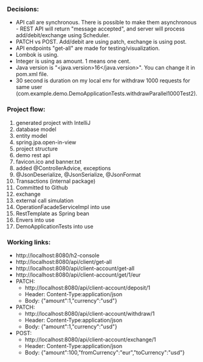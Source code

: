 ### Decisions:
- API call are synchronous. There is possible to make them asynchronous - REST API will return "message accepted", and server will process add/debit/exchange using Scheduler. 
- PATCH vs POST. Add/debit are using patch, exchange is using post. 
- API endpoints "get-all" are made for testing/visualization.
- Lombok is using.
- Integer is using as amount. 1 means one cent.
- Java version is "<java.version>16</java.version>". You can change it in pom.xml file.
- 30 second is duration on my local env for withdraw 1000 requests for same user (com.example.demo.DemoApplicationTests.withdrawParallel1000Test2).


### Project flow:
1. generated project with IntelliJ
2. database model
3. entity model
4. spring.jpa.open-in-view
5. project structure
6. demo rest api
7. favicon.ico and banner.txt
8. added @ControllerAdvice, exceptions
9. @JsonDeserialize, @JsonSerialize, @JsonFormat
10. Transactions (internal package)
11. Committed to Github
12. exchange
13. external call simulation
14. OperationFacadeServiceImpl into use
15. RestTemplate as Spring bean
16. Envers into use
17. DemoApplicationTests into use

### Working links:
* http://localhost:8080/h2-console
* http://localhost:8080/api/client/get-all
* http://localhost:8080/api/client-account/get-all
* http://localhost:8080/api/client-account/get/1/eur
* PATCH:
  * http://localhost:8080/api/client-account/deposit/1
  * Header: Content-Type:application/json
  * Body: {"amount":1,"currency":"usd"}
* PATCH:
  * http://localhost:8080/api/client-account/withdraw/1
  * Header: Content-Type:application/json
  * Body: {"amount":1,"currency":"usd"}
* POST:
  * http://localhost:8080/api/client-account/exchange/1
  * Header: Content-Type:application/json
  * Body: {"amount":100,"fromCurrency":"eur","toCurrency":"usd"}